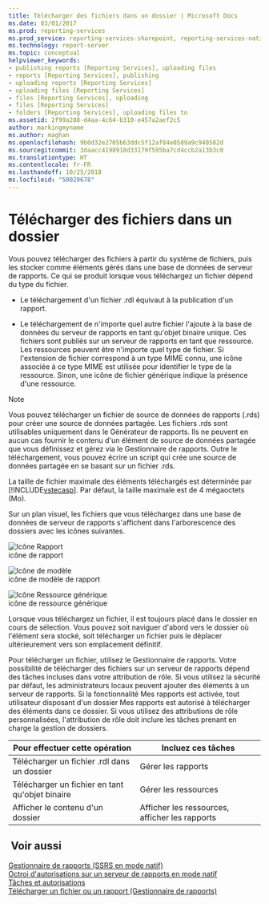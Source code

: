 ```yaml
---
title: Télécharger des fichiers dans un dossier | Microsoft Docs
ms.date: 03/01/2017
ms.prod: reporting-services
ms.prod_service: reporting-services-sharepoint, reporting-services-native
ms.technology: report-server
ms.topic: conceptual
helpviewer_keywords:
- publishing reports [Reporting Services], uploading files
- reports [Reporting Services], publishing
- uploading reports [Reporting Services]
- uploading files [Reporting Services]
- files [Reporting Services], uploading
- files [Reporting Services]
- folders [Reporting Services], uploading files to
ms.assetid: 2f99a288-d4aa-4c64-b310-e457a2aef2c5
author: markingmyname
ms.author: maghan
ms.openlocfilehash: 9b0d32e2705b63ddc5f12af84e0589a9c940582d
ms.sourcegitcommit: 3daacc4198918d33179f595ba7cd4ccb2a13b3c0
ms.translationtype: HT
ms.contentlocale: fr-FR
ms.lasthandoff: 10/25/2018
ms.locfileid: "50029678"
---
```

# <a name="upload-files-to-a-folder"></a>Télécharger des fichiers dans un dossier
  Vous pouvez télécharger des fichiers à partir du système de fichiers, puis les stocker comme éléments gérés dans une base de données de serveur de rapports. Ce qui se produit lorsque vous téléchargez un fichier dépend du type du fichier.  
  
-   Le téléchargement d'un fichier .rdl équivaut à la publication d'un rapport.  
  
-   Le téléchargement de n'importe quel autre fichier l'ajoute à la base de données du serveur de rapports en tant qu'objet binaire unique. Ces fichiers sont publiés sur un serveur de rapports en tant que ressource. Les ressources peuvent être n'importe quel type de fichier. Si l'extension de fichier correspond à un type MIME connu, une icône associée à ce type MIME est utilisée pour identifier le type de la ressource. Sinon, une icône de fichier générique indique la présence d'une ressource.  
  
> [!NOTE]  
>  Vous pouvez télécharger un fichier de source de données de rapports (.rds) pour créer une source de données partagée. Les fichiers .rds sont utilisables uniquement dans le Générateur de rapports. Ils ne peuvent en aucun cas fournir le contenu d'un élément de source de données partagée que vous définissez et gérez via le Gestionnaire de rapports. Outre le téléchargement, vous pouvez écrire un script qui crée une source de données partagée en se basant sur un fichier .rds.  
  
 La taille de fichier maximale des éléments téléchargés est déterminée par [!INCLUDE[vstecasp](../../includes/vstecasp-md.md)]. Par défaut, la taille maximale est de 4 mégaoctets (Mo).  
  
 Sur un plan visuel, les fichiers que vous téléchargez dans une base de données de serveur de rapports s'affichent dans l'arborescence des dossiers avec les icônes suivantes.  
  
 ![Icône Rapport](../../reporting-services/report-server/media/hlp-16doc.gif "Icône Rapport")  
icône de rapport  
  
 ![Icône de modèle](../../reporting-services/report-server/media/model-icon.gif "Icône de modèle")  
icône de modèle de rapport  
  
 ![Icône Ressource générique](../../reporting-services/report-server/media/hlp-16file.gif "Icône Ressource générique")  
icône de ressource générique  
  
 Lorsque vous téléchargez un fichier, il est toujours placé dans le dossier en cours de sélection. Vous pouvez soit naviguer d'abord vers le dossier où l'élément sera stocké, soit télécharger un fichier puis le déplacer ultérieurement vers son emplacement définitif.  
  
 Pour télécharger un fichier, utilisez le Gestionnaire de rapports. Votre possibilité de télécharger des fichiers sur un serveur de rapports dépend des tâches incluses dans votre attribution de rôle. Si vous utilisez la sécurité par défaut, les administrateurs locaux peuvent ajouter des éléments à un serveur de rapports. Si la fonctionnalité Mes rapports est activée, tout utilisateur disposant d'un dossier Mes rapports est autorisé à télécharger des éléments dans ce dossier. Si vous utilisez des attributions de rôle personnalisées, l'attribution de rôle doit inclure les tâches prenant en charge la gestion de dossiers.  
  
|Pour effectuer cette opération|Incluez ces tâches|  
|----------------|-------------------------|  
|Télécharger un fichier .rdl dans un dossier|Gérer les rapports|  
|Télécharger un fichier en tant qu'objet binaire|Gérer les ressources|  
|Afficher le contenu d'un dossier|Afficher les ressources, afficher les rapports|  
  
## <a name="see-also"></a> Voir aussi  
 [Gestionnaire de rapports &#40;SSRS en mode natif&#41;](https://msdn.microsoft.com/library/80949f9d-58f5-48e3-9342-9e9bf4e57896)   
 [Octroi d'autorisations sur un serveur de rapports en mode natif](../../reporting-services/security/granting-permissions-on-a-native-mode-report-server.md)   
 [Tâches et autorisations](../../reporting-services/security/tasks-and-permissions.md)   
 [Télécharger un fichier ou un rapport &#40;Gestionnaire de rapports&#41;](../../reporting-services/reports/upload-a-file-or-report-report-manager.md)  
  
  
